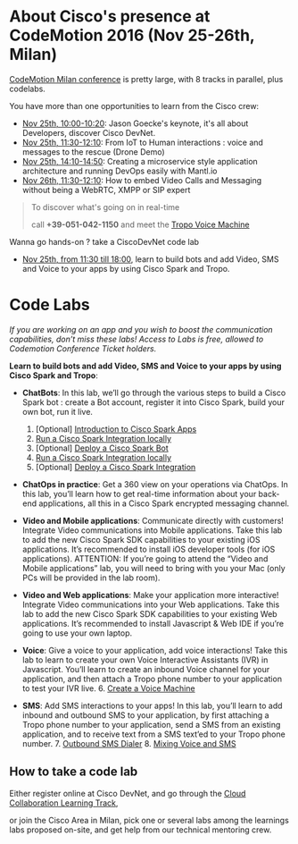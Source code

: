 # About Cisco's presence at CodeMotion 2016 (Nov 25-26th, Milan)

[CodeMotion Milan conference](http://milan2016.codemotionworld.com/ ) is pretty large, with 8 tracks in parallel, plus codelabs.

You have more than one opportunities to learn from the Cisco crew:
- [Nov 25th, 10:00-10:20](http://milan2016.codemotionworld.com/wp-content/themes/event/detail-talk.php?detail=5150): Jason Goecke's keynote, it's all about Developers, discover Cisco DevNet.
- [Nov 25th, 11:30-12:10](http://milan2016.codemotionworld.com/wp-content/themes/event/detail-talk.php?detail=4794): From IoT to Human interactions : voice and messages to the rescue (Drone Demo)
- [Nov 25th, 14:10-14:50](http://milan2016.codemotionworld.com/wp-content/themes/event/detail-talk.php?detail=4791): Creating a microservice style application architecture and running DevOps easily with Mantl.io 
- [Nov 26th, 11:30-12:10](http://milan2016.codemotionworld.com/wp-content/themes/event/detail-talk.php?detail=4795): How to embed Video Calls and Messaging without being a WebRTC, XMPP or SIP expert

> To discover what's going on in real-time
>
>    call **+39-051-042-1150** and meet the [Tropo Voice Machine](https://github.com/ObjectIsAdvantag/CodeMotionMilan2016)

Wanna go hands-on ? take a CiscoDevNet code lab 
- [Nov 25th, from 11:30 till 18:00](http://milan2016.codemotionworld.com/schedule/add-super-power-to-your-app-chatbots-chatops-video-sms-and-voice-by-using-cisco-spark-and-tropo/), 
learn to build bots and add Video, SMS and Voice to your apps by using Cisco Spark and Tropo.


# Code Labs

*If you are working on an app and you wish to boost the communication capabilities, don’t miss these labs!
Access to Labs is free, allowed to Codemotion Conference Ticket holders.*

__Learn to build bots and add Video, SMS and Voice to your apps by using Cisco Spark and Tropo__:

- **ChatBots**: In this lab, we’ll go through the various steps to build a Cisco Spark bot : create a Bot account, register it into Cisco Spark, build your own bot, run it live.
   1. [Optional] [Introduction to Cisco Spark Apps](labs/SPARK-Introduction-to-Cisco-Spark-Apps.pdf)
   2. [Run a Cisco Spark Integration locally]()
   3. [Optional] [Deploy a Cisco Spark Bot](labs/SPARK-Deploy-a-Cisco-Spark-Bot.pdf)
   4. [Run a Cisco Spark Integration locally](labs/SPARK-Run-a-Cisco-Spark-Integration-locally.pdf)
   5. [Optional] [Deploy a Cisco Spark Integration](labs/SPARK-Deploy-a-Cisco-Spark-Integration.pdf)

- **ChatOps in practice**: Get a 360 view on your operations via ChatOps. In this lab, you’ll learn how to get real-time information about your back-end applications, all this in a Cisco Spark encrypted messaging channel.

- **Video and Mobile applications**: Communicate directly with customers!  Integrate Video communications into Mobile applications. Take this lab to add the new Cisco Spark SDK capabilities to your existing iOS applications.
It’s recommended to install iOS developer tools (for iOS applications).
ATTENTION: If you’re going to attend the “Video and Mobile applications” lab, you will need to bring with you your Mac (only PCs will be provided in the lab room).

- **Video and Web applications**: Make your application more interactive!  Integrate Video communications into your Web applications. Take this lab to add the new Cisco Spark SDK capabilities to your existing Web applications.
It’s recommended to install Javascript & Web IDE if you’re going to use your own laptop.

- **Voice**: Give a voice to your application, add voice interactions! Take this lab to learn to create your own Voice Interactive Assistants (IVR) in Javascript. You’ll learn to create an inbound Voice channel for your application, and then attach a Tropo phone number to your application to test your IVR live.
   6. [Create a Voice Machine](labs/TROPO-Create-a-Voice-Machine.pdf)
   
- **SMS**: Add SMS interactions to your apps! In this lab, you’ll learn to add inbound and outbound SMS to your application, by first attaching a Tropo phone number to your application, send a SMS from an existing application, and to receive text from a SMS text’ed to your Tropo phone number.
   7. [Outbound SMS Dialer](labs/TROPO-Outbound-SMS-Dialer.pdf)
   8. [Mixing Voice and SMS](labs/TROPO-Mixing-Voice-and-SMS.pdf)


## How to take a code lab

Either register online at Cisco DevNet, and go through the [Cloud Collaboration Learning Track](https://learninglabs.cisco.com/tracks/collab-cloud),

or join the Cisco Area in Milan, pick one or several labs among the learnings labs proposed on-site, and get help from our technical mentoring crew.





